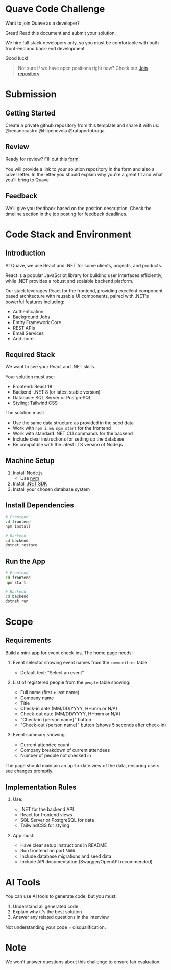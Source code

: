 # Quave Code Challenge

Want to join Quave as a developer? 

Great! Read this document and submit your solution.

We hire full stack developers only, so you must be comfortable with both front-end and back-end development.

Good luck!

> Not sure if we have open positions right now? Check our [Join repository](https://github.com/quavedev/join/issues/).

# Submission

## Getting Started

Create a private github repository from this template and share it with us: @renanccastro @filipenevola @rafaportobraga.

## Review

Ready for review? Fill out this [form](https://forms.gle/m2FTwSG8bcMfhS3JA).

You will provide a link to your solution repository in the form and also a cover letter. In the letter you should explain why you're a great fit and what you'll bring to Quave

## Feedback

We'll give you feedback based on the position description. Check the timeline section in the job posting for feedback deadlines.

# Code Stack and Environment

## Introduction

At Quave, we use React and .NET for some clients, projects, and products.

React is a popular JavaScript library for building user interfaces efficiently, while .NET provides a robust and scalable backend platform.

Our stack leverages React for the frontend, providing excellent component-based architecture with reusable UI components, paired with .NET's powerful features including:
- Authentication
- Background Jobs
- Entity Framework Core
- REST APIs
- Email Services
- And more

## Required Stack

We want to see your React and .NET skills.

Your solution must use:
- Frontend: React 18
- Backend: .NET 8 (or latest stable version)
- Database: SQL Server or PostgreSQL
- Styling: Tailwind CSS

The solution must:
- Use the same data structure as provided in the seed data
- Work with `npm i && npm start` for the frontend
- Work with standard .NET CLI commands for the backend
- Include clear instructions for setting up the database
- Be compatible with the latest LTS version of Node.js

## Machine Setup

1. Install Node.js
   - Use [nvm](https://github.com/nvm-sh/nvm#installing-and-updating)
2. Install [.NET SDK](https://dotnet.microsoft.com/download)
3. Install your chosen database system

## Install Dependencies

```bash
# Frontend
cd frontend
npm install

# Backend
cd backend
dotnet restore
```

## Run the App

```bash
# Frontend
cd frontend
npm start

# Backend
cd backend
dotnet run
```

# Scope

## Requirements

Build a mini-app for event check-ins. The home page needs:

1. Event selector showing event names from the `communities` table
   - Default text: "Select an event"

2. List of registered people from the `people` table showing:
   - Full name (first + last name)
   - Company name
   - Title
   - Check-in date (MM/DD/YYYY, HH:mm or N/A)
   - Check-out date (MM/DD/YYYY, HH:mm or N/A)
   - "Check-in {person name}" button
   - "Check-out {person name}" button (shows 5 seconds after check-in)

3. Event summary showing:
   - Current attendee count
   - Company breakdown of current attendees
   - Number of people not checked in

The page should maintain an up-to-date view of the data, ensuring users see changes promptly.

## Implementation Rules

1. Use:
   - .NET for the backend API
   - React for frontend views
   - SQL Server or PostgreSQL for data
   - TailwindCSS for styling

2. App must:
   - Have clear setup instructions in README
   - Run frontend on port `3000`
   - Include database migrations and seed data
   - Include API documentation (Swagger/OpenAPI recommended)

# AI Tools

You can use AI tools to generate code, but you must:
1. Understand all generated code
2. Explain why it's the best solution
3. Answer any related questions in the interview

Not understanding your code = disqualification.

# Note

We won't answer questions about this challenge to ensure fair evaluation.
